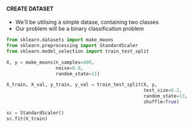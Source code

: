 
#### CREATE DATASET 

- We'll be utilising a simple datase, containing two classes
- Our problem will be a binary classification problem

```python
from sklearn.datasets import make_moons
from sklearn.preprocessing import StandardScaler
from sklearn.model_selection import train_test_split

X, y = make_moons(n_samples=400,
                  noise=0.8,
                  random_state=11)

X_train, X_val, y_train, y_val = train_test_split(X, y, 
                                                  test_size=0.2,
                                                  random_state=13,
                                                  shuffle=True)

sc = StandardScaler()
sc.fit(X_train)
```
